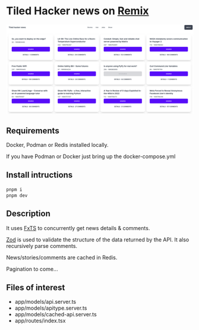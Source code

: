# Tiled Hacker news on [Remix](https://remix.run/)

![Screenshot of the UI](./screenshot.png)

## Requirements

Docker, Podman or Redis installed locally.

If you have Podman or Docker just bring up the docker-compose.yml

## Install intructions

```
pnpm i
pnpm dev
```

## Description

It uses [FxTS](https://fxts.dev/) to concurrently get news details & comments.

[Zod](https://zod.dev) is used to validate the structure of the data returned by the API. It also recursively parse comments.

News/stories/comments are cached in Redis.

Pagination to come...

## Files of interest

- app/models/api.server.ts
- app/models/apitype.server.ts
- app/models/cached-api.server.ts
- app/routes/index.tsx
